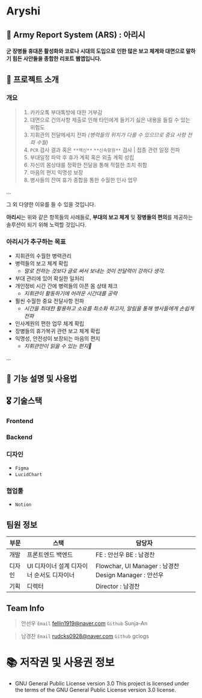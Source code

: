 # Aryshi

## 🧩 Army Report System (ARS) : 아리시
#### 군 장병들 휴대폰 활성화와 코로나 시대의 도입으로 인한 많은 보고 체계와 대면으로 말하기 힘든 사안들을 종합한 리포트 웹앱입니다.

## 🧸 프로젝트 소개

### 개요
> 1. 카카오톡 부대톡방에 대한 거부감
> 2. 대면으로 건의사항 제출로 인해 타인에게 들키기 싫은 내용을 들킬 수 있는 위험도
> 3. 지휘관의 전달메세지 전파 *(병력들의 위치가 다를 수 있으므로 중요 사항 전파 수월)*
> 4. `PCR` 검사 결과 혹은 `**백신**` `**신속항원**` 검사 | 접종 관련 일정 전파
> 5. 부대일정 파악 후 휴가 계획 혹은 외출 계획 성립
> 6. 자신의 몸상태를 정확한 전달을 통해 적절한 조치 취함
> 7. 마음의 편지 익명성 보장
> 8. 병사들의 잔여 휴가 종합을 통한 수월한 인사 업무

...

그 외 다양한 이유를 들 수 있을 것입니다.

**아리시**는 위와 같은 항목들의 사례들로, **부대의 보고 체계** 및 **장병들의 편의**를 제공하는 솔루션이 되기 위해 노력할 것입니다.

### 아리시가 추구하는 목표
- 지휘관의 수월한 병력관리
- 병력들의 보고 체계 확립
    - *말로 전하는 것보다 글로 써서 보내는 것이 전달력이 강하다 생각.*
- 부대 관리에 있어 확실한 일처리
- 개인정비 시간 간에 병력들의 아픈 몸 상태 체크
    - *지휘관이 활동하기에 어려운 시간대를 공략*
- 훨씬 수월한 중요 전달사항 전파
    - *시간을 최대한 활용하고 소요를 최소화 하고자, 알림을 통해 병사들에게 손쉽게 전파*
- 인사계원의 편한 업무 체계 확립
- 장병들의 휴가복귀 관련 보고 체계 확립
- 익명성, 안전성이 보장되는 마음의 편지
    - *지휘관만이 읽을 수 있는 편지👀*

...

## 🐣 기능 설명 및 사용법

## 🎖️ 기술스택 

### Frontend


### Backend

### 디자인

- `Figma`
- `LucidChart`

### 협업툴

- `Notion`

## 팀원 정보

| 부문 | 스택 | 담당자 |
| --- | --- | --- |
| 개발 | 프론트엔드 백엔드 | FE : 안선우  BE : 남경찬 |
| 디자인 | UI 디자이너 설계 디자이너 순서도 디자이너 | Flowchar, UI Manager : 남경찬 Design Manager : 안선우  |
| 기획 | 디렉터  | Director : 남경찬 |

## Team Info

> 안선우
`Email` fellin1919@naver.com
`Github` Sunja-An
> 

> 남경찬 
`Email` rudcks0928@naver.com
`Github` gclogs
>

# 📚 저작권 및 사용권 정보
- GNU General Public License version 3.0 This project is licensed under the terms of the GNU General Public License version 3.0 license.
